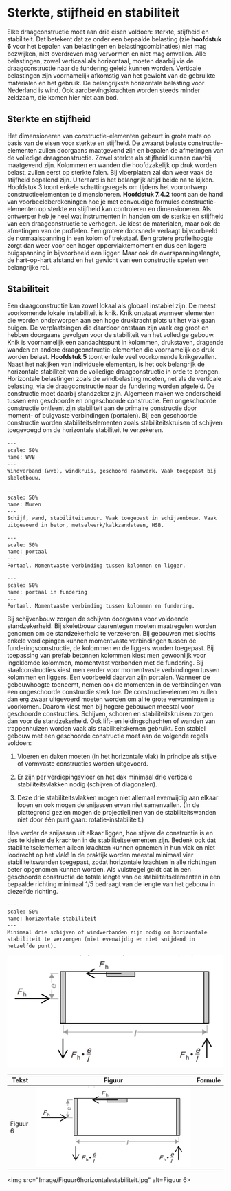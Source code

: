 # Sterkte, stijfheid en stabiliteit

Elke draagconstructie moet aan drie eisen voldoen: sterkte, stijfheid en stabiliteit. Dat betekent dat ze onder een bepaalde belasting (zie **hoofdstuk 6** voor het bepalen van belastingen en belastingcombinaties) niet mag bezwijken, niet overdreven mag vervormen en niet mag omvallen. Alle belastingen, zowel verticaal als horizontaal, moeten daarbij via de draagconstructie naar de fundering geleid kunnen worden. Verticale belastingen zijn voornamelijk afkomstig van het gewicht van de gebruikte materialen en het gebruik. De belangrijkste horizontale belasting voor Nederland is wind. Ook aardbevingskrachten worden steeds minder zeldzaam, die komen hier niet aan bod.

## Sterkte en stijfheid
Het dimensioneren van constructie-elementen gebeurt in grote mate op basis van de eisen voor sterkte en stijfheid. De zwaarst belaste constructie-elementen zullen doorgaans maatgevend zijn en bepalen de afmetingen van de volledige draagconstructie. Zowel sterkte als stijfheid kunnen daarbij maatgevend zijn. Kolommen en wanden die hoofdzakelijk op druk worden belast, zullen eerst op sterkte falen. Bij vloerplaten zal dan weer vaak de stijfheid bepalend zijn. Uiteraard is het belangrijk altijd beide na te kijken. Hoofdstuk 3 toont enkele schattingsregels om tijdens het voorontwerp constructieelementen te dimensioneren. **Hoofdstuk 7.4.2** toont aan de hand van voorbeeldberekeningen hoe je met eenvoudige formules constructie-elementen op sterkte en stijfheid kan controleren en dimensioneren. Als ontwerper heb je heel wat instrumenten in handen om de sterkte en stijfheid van een draagconstructie te verhogen. Je kiest de materialen, maar ook de afmetingen van de profielen. Een grotere doorsnede verlaagt bijvoorbeeld de normaalspanning in een kolom of trekstaaf. Een grotere profielhoogte zorgt dan weer voor een hoger oppervlaktemoment en dus een lagere buigspanning in bijvoorbeeld een ligger. Maar ook de overspanningslengte, de hart-op-hart afstand en het gewicht van een constructie spelen een belangrijke rol.

## Stabiliteit
Een draagconstructie kan zowel lokaal als globaal instabiel zijn. De meest voorkomende lokale instabiliteit is knik. Knik ontstaat wanneer elementen die worden onderworpen aan een hoge drukkracht plots uit het vlak gaan buigen. De verplaatsingen die daardoor ontstaan zijn vaak erg groot en hebben doorgaans gevolgen voor de stabiliteit van het volledige gebouw. Knik is voornamelijk een aandachtspunt in kolommen, drukstaven, dragende wanden en andere draagconstructie-elementen die voornamelijk op druk worden belast. **Hoofdstuk 5** toont enkele veel voorkomende knikgevallen. Naast het nakijken van individuele elementen, is het ook belangrijk de horizontale stabiliteit van de volledige draagconstructie in orde te brengen. Horizontale belastingen zoals de windbelasting moeten, net als de verticale belasting, via de draagconstructie naar de fundering worden afgeleid. De constructie moet daarbij standzeker zijn. Algemeen maken we onderscheid tussen een geschoorde en ongeschoorde constructie. Een ongeschoorde constructie ontleent zijn stabiliteit aan de primaire constructie door moment- of buigvaste verbindingen (portalen). Bij een geschoorde constructie worden stabiliteitselementen zoals stabiliteitskruisen of schijven toegevoegd om de horizontale stabiliteit te verzekeren.

```{figure} Images/Figuur2WVB.jpg
---
scale: 50%
name: WVB
---
Windverband (wvb), windkruis, geschoord raamwerk. Vaak toegepast bij skeletbouw.
```

```{figure} Images/Figuur3Muren.jpg
---
scale: 50%
name: Muren
---
Schijf, wand, stabiliteitsmuur. Vaak toegepast in schijvenbouw. Vaak uitgevoerd in beton, metselwerk/kalkzandsteen, HSB.
```

```{figure} Images/Figuur4portaal.jpg
---
scale: 50%
name: portaal
---
Portaal. Momentvaste verbinding tussen kolommen en ligger.
```

```{figure} Images/Figuur5portaalinfundering.jpg
---
scale: 50%
name: portaal in fundering
---
Portaal. Momentvaste verbinding tussen kolommen en fundering.
```

Bij schijvenbouw zorgen de schijven doorgaans voor voldoende standzekerheid. Bij skeletbouw daarentegen moeten maatregelen worden genomen om de standzekerheid te verzekeren. Bij gebouwen met slechts enkele verdiepingen kunnen momentvaste verbindingen tussen de funderingsconstructie, de kolommen en de liggers worden toegepast. Bij toepassing van prefab betonnen kolommen kiest men gewoonlijk voor ingeklemde kolommen, momentvast verbonden met de fundering. Bij staalconstructies kiest men eerder voor momentvaste verbindingen tussen kolommen en liggers. Een voorbeeld daarvan zijn portalen. Wanneer de gebouwhoogte toeneemt, nemen ook de momenten in de verbindingen van een ongeschoorde constructie sterk toe. De constructie-elementen zullen dan erg zwaar uitgevoerd moeten worden om al te grote vervormingen te voorkomen. Daarom kiest men bij hogere gebouwen meestal voor geschoorde constructies. Schijven, schoren en stabiliteitskruisen zorgen dan voor de standzekerheid. Ook lift- en leidingschachten of wanden van trappenhuizen worden vaak als stabiliteitskernen gebruikt. Een stabiel gebouw met een geschoorde constructie moet aan de volgende regels voldoen:

1. Vloeren en daken moeten (in het horizontale vlak) in principe als stijve of vormvaste constructies worden uitgevoerd.

2. Er zijn per verdiepingsvloer en het dak minimaal drie verticale stabiliteitsvlakken nodig (schijven of diagonalen).

3. Deze drie stabiliteitsvlakken mogen niet allemaal evenwijdig aan elkaar lopen en ook mogen de snijassen ervan niet samenvallen. (In de plattegrond gezien mogen de projectielijnen van de stabiliteitswanden niet door één punt gaan: rotatie-instabiliteit.)

Hoe verder de snijassen uit elkaar liggen, hoe stijver de constructie is en des te kleiner de krachten in de stabiliteitselementen zijn. Bedenk ook dat stabiliteitselementen alleen krachten kunnen opnemen in hun vlak en niet loodrecht op het vlak! In de praktijk worden meestal minimaal vier stabiliteitswanden toegepast, zodat horizontale krachten in alle richtingen beter opgenomen kunnen worden. Als vuistregel geldt dat in een geschoorde constructie de totale lengte van de stabiliteitselementen in een bepaalde richting minimaal 1/5 bedraagt van de lengte van het gebouw in diezelfde richting.

```{figure} Images/Figuur6horizontalestabiliteit.jpg
---
scale: 50%
name: horizontale stabiliteit
---
Minimaal drie schijven of windverbanden zijn nodig om horizontale stabiliteit te verzorgen (niet evenwijdig en niet snijdend in hetzelfde punt).
```

![Figuur 6](Images/Figuur6horizontalestabiliteit.jpg)


| Tekst | Figuur | Formule |
|---|---|---|
| Figuur 6 | ![Figuur 6](Images/Figuur6horizontalestabiliteit.jpg) |

<img src="Image/Figuur6horizontalestabiliteit.jpg" alt=Figuur 6>
